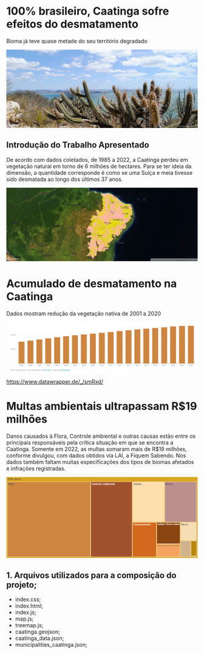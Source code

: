 # 100% brasileiro, Caatinga sofre efeitos do desmatamento
Bioma já teve quase metade do seu território degradado

![Tela inicial](./imgs/caatinga.png)


## Introdução do Trabalho Apresentado 

De acordo com dados coletados, de 1985 a 2022, a Caatinga perdeu em vegetação natural em torno de 6 milhões de hectares. Para se ter ideia da dimensão, a quantidade corresponde é como se uma Suíça e meia tivesse sido desmatada ao longo dos últimos 37 anos.

![Caatinga](./imgs/caatinga_mapa.png)

# Acumulado de desmatamento na Caatinga
Dados mostram redução da vegetação nativa de 2001 a 2020

![desmatamento](./imgs/grafico_mapBiomas.png)

https://www.datawrapper.de/_/smRxd/

# Multas ambientais ultrapassam R$19 milhões
Danos causados à Flora, Controle ambiental e outras causas estão entre os principais responsáveis pela crítica situação em que se encontra a Caatinga. Somente em 2022, as multas somaram mais de R$19 milhões, conforme divulgou, com dados obtidos via LAI, a Fiquem Sabendo. Nos dados também faltam muitas especificações dos tipos de biomas afetados e infrações registradas.

![MultasAmbientais](./imgs/newplot.png)

## 1. Arquivos utilizados para a composição do projeto;

- index.css;
- index.html;
- index.js;
- map.js;
- treemap.js;
- caatinga.geojson;
- caatinga_data.json;
- municipalities_caatinga.json;



  













